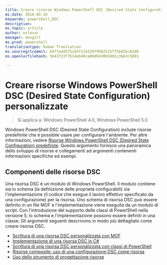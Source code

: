 ```yaml
---
title: Creare risorse Windows PowerShell DSC (Desired State Configuration) personalizzate
ms.date: 2016-05-16
keywords: powershell,DSC
description: 
ms.topic: article
author: eslesar
manager: dongill
ms.prod: powershell
translationtype: Human Translation
ms.sourcegitcommit: 6477ae8575c83fc24150f9502515ff5b82bc8198
ms.openlocfilehash: 5b43723f7b14eb4bca06d0430b5981c3663c5801

---
```


# Creare risorse Windows PowerShell DSC (Desired State Configuration) personalizzate

> Si applica a: Windows PowerShell 4.0, Windows PowerShell 5.0

Windows PowerShell DSC (Desired State Configuration) include risorse predefinite che è possibile usare per configurare l'ambiente. Per altre informazioni, vedere [Risorse Windows PowerShell DSC (Desired State Configuration) predefinite](builtInResource.md). Questo argomento fornisce una panoramica dello sviluppo di risorse e collegamenti ad argomenti contenenti informazioni specifiche ed esempi.

## Componenti delle risorse DSC

Una risorsa DSC è un modulo di Windows PowerShell. Il modulo contiene sia lo schema (la definizione delle proprietà configurabili) sia l'implementazione (il codice che esegue il lavoro effettivo specificato da una configurazione) per la risorsa. Uno schema di risorsa DSC può essere definito in un file MOF e l'implementazione viene eseguita da un modulo di script. Con l'introduzione del supporto delle classi di PowerShell nella versione 5, lo schema e l'implementazione possono essere definiti in una classe. Gli argomenti seguenti descrivono in modo più dettagliato come creare risorse DSC.

* [Scrittura di una risorsa DSC personalizzata con MOF](authoringResourceMOF.md) 
* [Implementazione di una risorsa DSC in C#](authoringResourceMofCS.md) 
* [Scrittura di una risorsa DSC personalizzata con classi di PowerShell](authoringResourceClass.md) 
* [Risorse composite: uso di una configurazione DSC come risorsa](authoringResourceComposite.md) 
* [Uso dello strumento di progettazione risorse](authoringResourceMofDesigner.md) 




<!--HONumber=Jun16_HO4-->


